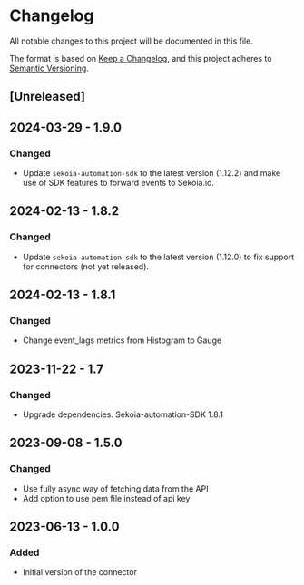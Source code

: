 # Changelog

All notable changes to this project will be documented in this file.

The format is based on [Keep a Changelog](https://keepachangelog.com/en/1.0.0/),
and this project adheres to [Semantic Versioning](https://semver.org/spec/v2.0.0.html).

## [Unreleased]

## 2024-03-29 - 1.9.0

### Changed

- Update `sekoia-automation-sdk` to the latest version (1.12.2) and
  make use of SDK features to forward events to Sekoia.io.

## 2024-02-13 - 1.8.2

### Changed

- Update `sekoia-automation-sdk` to the latest version (1.12.0) to fix
  support for connectors (not yet released).

## 2024-02-13 - 1.8.1

### Changed

- Change event_lags metrics from Histogram to Gauge

## 2023-11-22 - 1.7

### Changed

- Upgrade dependencies: Sekoia-automation-SDK 1.8.1

## 2023-09-08 - 1.5.0

### Changed

- Use fully async way of fetching data from the API
- Add option to use pem file instead of api key

## 2023-06-13 - 1.0.0

### Added

- Initial version of the connector
